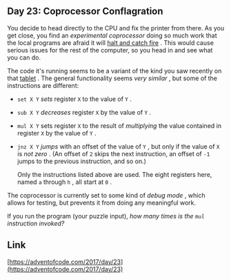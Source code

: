 ## Day 23: Coprocessor Conflagration

You decide to head directly to the CPU and fix the printer from there. As you get close, you find an _experimental coprocessor_ doing so much work that the local programs are afraid it will [halt and catch fire](https://en.wikipedia.org/wiki/Halt_and_Catch_Fire) . This would cause serious issues for the rest of the computer, so you head in and see what you can do.

The code it's running seems to be a variant of the kind you saw recently on that [tablet](18) . The general functionality seems _very similar_ , but some of the instructions are different:

- `set X Y` _sets_ register `X` to the value of `Y` .
- `sub X Y` _decreases_ register `X` by the value of `Y` .
- `mul X Y` sets register `X` to the result of _multiplying_ the value contained in register `X` by the value of `Y` .
- `jnz X Y` _jumps_ with an offset of the value of `Y` , but only if the value of `X` is _not zero_ . (An offset of `2` skips the next instruction, an offset of `-1` jumps to the previous instruction, and so on.)

  Only the instructions listed above are used. The eight registers here, named `a` through `h` , all start at `0` .

The coprocessor is currently set to some kind of _debug mode_ , which allows for testing, but prevents it from doing any meaningful work.

If you run the program (your puzzle input), _how many times is the `mul` instruction invoked?_

## Link

[https://adventofcode.com/2017/day/23](https://adventofcode.com/2017/day/23)
